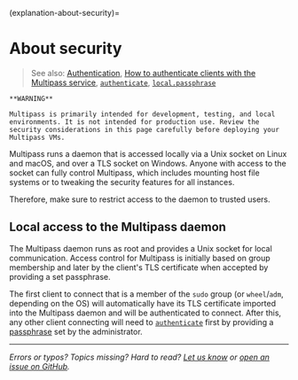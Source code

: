 (explanation-about-security)=
# About security

> See also: [Authentication](/explanation/authentication), [How to authenticate clients with the Multipass service](/how-to-guides/customise-multipass/authenticate-clients-with-the-multipass-service), [`authenticate`](/reference/command-line-interface/authenticate), [`local.passphrase`](/reference/settings/local-passphrase)

```{caution}
**WARNING**

Multipass is primarily intended for development, testing, and local environments. It is not intended for production use. Review the security considerations in this page carefully before deploying your Multipass VMs.
```

Multipass runs a daemon that is accessed locally via a Unix socket on Linux and macOS, and over a TLS socket on Windows. Anyone with access to the socket can fully control Multipass, which includes mounting host file systems or to tweaking the security features for all instances.

Therefore, make sure to restrict access to the daemon to trusted users.

## Local access to the Multipass daemon

The Multipass daemon runs as root and provides a Unix socket for local communication. Access control for Multipass is initially based on group membership and later by the client's TLS certificate when accepted by providing a set passphrase.

The first client to connect that is a member of the `sudo` group (or `wheel`/`adm`, depending on the OS) will automatically have its TLS certificate imported into the Multipass daemon and will be authenticated to connect.  After this, any other client connecting will need to [`authenticate`](/reference/command-line-interface/authenticate) first by providing a [passphrase](/reference/settings/local-passphrase) set by the administrator.

---

*Errors or typos? Topics missing? Hard to read? <a href="https://docs.google.com/forms/d/e/1FAIpQLSd0XZDU9sbOCiljceh3rO_rkp6vazy2ZsIWgx4gsvl_Sec4Ig/viewform?usp=pp_url&entry.317501128=https://multipass.run/docs/about-security" target="_blank">Let us know</a> or <a href="https://github.com/canonical/multipass/issues/new/choose" target="_blank">open an issue on GitHub</a>.*

